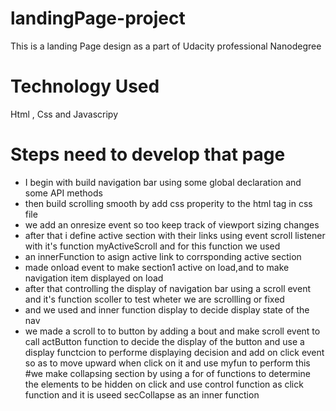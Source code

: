 # landingPage-project
This is a landing Page design as a part of Udacity professional Nanodegree

# Technology Used 
Html , Css and Javascripy

# Steps need to develop that page
* I begin with build navigation bar using some global declaration and some API methods
* then build scrolling smooth by add css properity to the html tag in css file
* we add an onresize event so too keep track of viewport sizing changes
* after that i define active section with their links using event scroll listener with it's function myActiveScroll and for this function we used 
* an innerFunction to asign active link to corrsponding active section 
* made onload event to make section1 active on load,and to make navigation item displayed on load
* after that controlling the display of navigation bar using a scroll event and it's function scoller to test wheter we are scrollling or fixed
* and we used and inner function display to decide display state of the nav
* we made a scroll to to button by adding a bout and make scroll event to call actButton function to decide the display of the button and use a display functcion to performe displaying decision and add on click event so as to move upward when click on it and use myfun to perform this
#we make collapsing section by using a for of functions to determine the elements to be hidden on click and use control function as click function and it is useed secCollapse as an inner function
